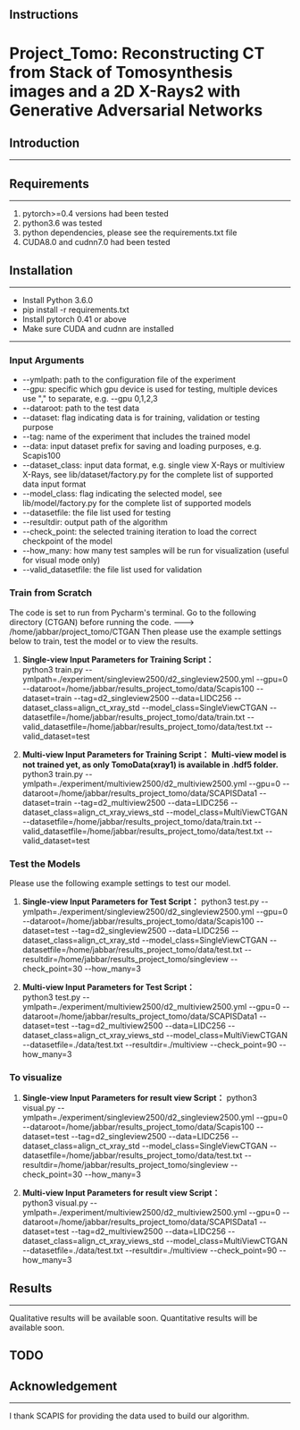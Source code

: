 ## Instructions

# Project_Tomo: Reconstructing CT from Stack of Tomosynthesis images and a 2D X-Rays2 with Generative Adversarial Networks

## Introduction
-----

## Requirements
----
1. pytorch>=0.4 versions had been tested 
2. python3.6 was tested
3. python dependencies, please see the requirements.txt file
4. CUDA8.0 and cudnn7.0 had been tested

## Installation
----
- Install Python 3.6.0
- pip install -r requirements.txt
- Install pytorch 0.41 or above
- Make sure CUDA and cudnn are installed

----

### Input Arguments
+ --ymlpath: path to the configuration file of the experiment
+ --gpu: specific which gpu device is used for testing, multiple devices use "," to separate, e.g. --gpu 0,1,2,3
+ --dataroot: path to the test data
+ --dataset: flag indicating data is for training, validation or testing purpose
+ --tag: name of the experiment that includes the trained model
+ --data: input dataset prefix for saving and loading purposes, e.g. Scapis100 
+ --dataset_class: input data format, e.g. single view X-Rays or multiview X-Rays, see lib/dataset/factory.py for the complete list of supported data input format
+ --model_class: flag indicating the selected model, see lib/model/factory.py for the complete list of supported models
+ --datasetfile: the file list used for testing
+ --resultdir: output path of the algorithm
+ --check_point: the selected training iteration to load the correct checkpoint of the model
+ --how_many: how many test samples will be run for visualization (useful for visual mode only)
+ --valid_datasetfile: the file list used for validation


### Train from Scratch
The code is set to run from Pycharm's terminal.
Go to the following directory (CTGAN) before running the code. ---> /home/jabbar/project_tomo/CTGAN
Then please use the example settings below to train, test the model or to view the results. 

1. **Single-view Input Parameters for Training Script：**  
python3 train.py --ymlpath=./experiment/singleview2500/d2_singleview2500.yml  --gpu=0  --dataroot=/home/jabbar/results_project_tomo/data/Scapis100 --dataset=train --tag=d2_singleview2500 --data=LIDC256 --dataset_class=align_ct_xray_std --model_class=SingleViewCTGAN --datasetfile=/home/jabbar/results_project_tomo/data/train.txt --valid_datasetfile=/home/jabbar/results_project_tomo/data/test.txt --valid_dataset=test    

3. **Multi-view Input Parameters for Training Script：**
   **Multi-view model is not trained yet, as only TomoData(xray1) is available in .hdf5 folder.**
python3 train.py --ymlpath=./experiment/multiview2500/d2_multiview2500.yml --gpu=0 --dataroot=/home/jabbar/results_project_tomo/data/SCAPISData1 --dataset=train --tag=d2_multiview2500 --data=LIDC256 --dataset_class=align_ct_xray_views_std --model_class=MultiViewCTGAN --datasetfile=/home/jabbar/results_project_tomo/data/train.txt --valid_datasetfile=/home/jabbar/results_project_tomo/data/test.txt --valid_dataset=test

### Test the Models
Please use the following example settings to test our model. 
 
1. **Single-view Input Parameters for Test Script：**
python3 test.py --ymlpath=./experiment/singleview2500/d2_singleview2500.yml --gpu=0 --dataroot=/home/jabbar/results_project_tomo/data/Scapis100 --dataset=test --tag=d2_singleview2500 --data=LIDC256 --dataset_class=align_ct_xray_std --model_class=SingleViewCTGAN --datasetfile=/home/jabbar/results_project_tomo/data/test.txt --resultdir=/home/jabbar/results_project_tomo/singleview --check_point=30 --how_many=3

2. **Multi-view Input Parameters for Test Script：**  
python3 test.py --ymlpath=./experiment/multiview2500/d2_multiview2500.yml --gpu=0 --dataroot=/home/jabbar/results_project_tomo/data/SCAPISData1 --dataset=test --tag=d2_multiview2500 --data=LIDC256 --dataset_class=align_ct_xray_views_std --model_class=MultiViewCTGAN --datasetfile=./data/test.txt --resultdir=./multiview --check_point=90 --how_many=3

### To visualize
1. **Single-view Input Parameters for result view Script：**
python3 visual.py --ymlpath=./experiment/singleview2500/d2_singleview2500.yml --gpu=0 --dataroot=/home/jabbar/results_project_tomo/data/Scapis100 --dataset=test --tag=d2_singleview2500 --data=LIDC256 --dataset_class=align_ct_xray_std --model_class=SingleViewCTGAN --datasetfile=/home/jabbar/results_project_tomo/data/test.txt --resultdir=/home/jabbar/results_project_tomo/singleview --check_point=30 --how_many=3

2. **Multi-view Input Parameters for result view Script：**  
python3 visual.py --ymlpath=./experiment/multiview2500/d2_multiview2500.yml --gpu=0 --dataroot=/home/jabbar/results_project_tomo/data/SCAPISData1 --dataset=test --tag=d2_multiview2500 --data=LIDC256 --dataset_class=align_ct_xray_views_std --model_class=MultiViewCTGAN --datasetfile=./data/test.txt --resultdir=./multiview --check_point=90 --how_many=3


## Results
----
Qualitative results will be available soon. 
Quantitative results will be available soon.

## TODO

## Acknowledgement
----
I thank SCAPIS for providing the data used to build our algorithm.